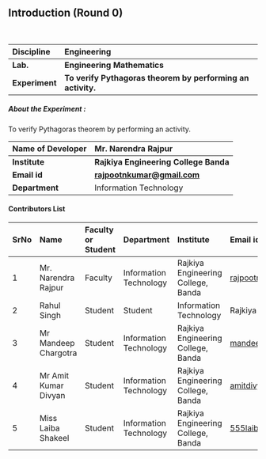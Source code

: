 ## Introduction (Round 0)

<br>

<b>Discipline | <b>Engineering
:--|:--|
<b> Lab. | <b>Engineering Mathematics
<b> Experiment|     <b> To verify Pythagoras theorem by performing an activity.



<h5> About the Experiment : </h5>
To verify Pythagoras theorem by performing an activity.

<b>Name of Developer | <b> Mr. Narendra Rajpur
:--|:--|
<b> Institute | <b> Rajkiya Engineering College Banda
<b> Email id|     <b> rajpootnkumar@gmail.com
<b> Department | Information Technology

#### Contributors List

SrNo | Name | Faculty or Student | Department| Institute | Email id
:--|:--|:--|:--|:--|:--|
1 |  Mr. Narendra Rajpur | Faculty |Information Technology |  Rajkiya Engineering College, Banda | rajpootnkumar@gmail.com
2 | Rahul Singh| Student | Student |Information Technology |Rajkiya Engineering College, Banda |rs388903@gmail.com
3 | Mr Mandeep Chargotra | Student | Information Technology |Rajkiya Engineering College, Banda |mandeepchargota78900@gmail.com
4 | Mr Amit Kumar Divyan | Student | Information Technology | Rajkiya Engineering College, Banda |amitdivyan1998@gmail.com
5 | Miss Laiba Shakeel   | Student | Information Technology |Rajkiya Engineering College, Banda |555laibashakell@gmail.com


<br>
